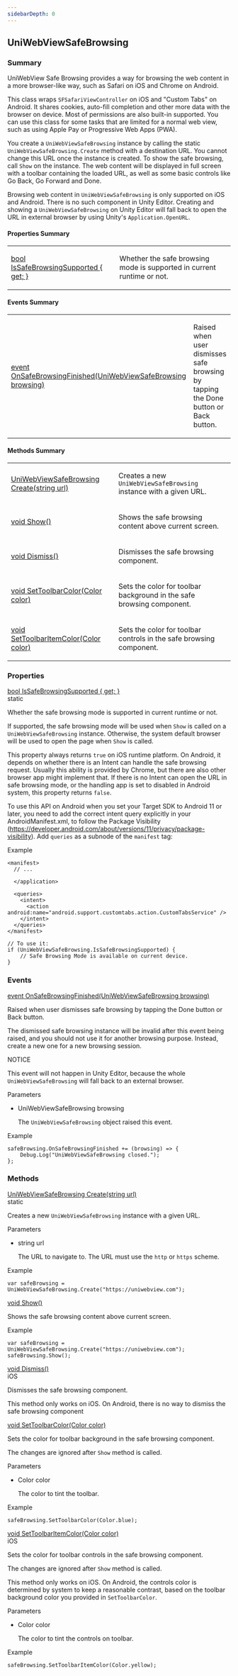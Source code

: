 ```yaml
---
sidebarDepth: 0
---
```


## UniWebViewSafeBrowsing

### Summary

UniWebView Safe Browsing provides a way for browsing the web content in a more browser-like way, such as Safari on 
iOS and Chrome on Android.

This class wraps `SFSafariViewController` on iOS and "Custom Tabs" on Android. It shares cookies, auto-fill 
completion and other more data with the browser on device. Most of permissions are also built-in supported. You can
use this class for some tasks that are limited for a normal web view, such as using Apple Pay or Progressive Web 
Apps (PWA).

You create a `UniWebViewSafeBrowsing` instance by calling the static `UniWebViewSafeBrowsing.Create` method with a
destination URL. You cannot change this URL once the instance is created. To show the safe browsing, call `Show` on
the instance. The web content will be displayed in full screen with a toolbar containing the loaded URL, as well
as some basic controls like Go Back, Go Forward and Done. 

Browsing web content in `UniWebViewSafeBrowsing` is only supported on iOS and Android. There is no such component in
Unity Editor. Creating and showing a `UniWebViewSafeBrowsing` on Unity Editor will fall back to open the URL in 
external browser by using Unity's `Application.OpenURL`.

#### Properties Summary

<table>
<tr><td><div class='api-summary-heading'><a href='#issafebrowsingsupported'><span class='return-type'>bool</span> IsSafeBrowsingSupported { get; }</a></div></td><td><div class='simple-summary'>
<p>Whether the safe browsing mode is supported in current runtime or not.</p>
</div>
</td></tr></table>

#### Events Summary

<table>
<tr><td><div class='api-summary-heading'><a href='#onsafebrowsingfinished'><span class='return-type'>event</span> OnSafeBrowsingFinished(UniWebViewSafeBrowsing browsing)</a></div></td><td><div class='simple-summary'>
<p>Raised when user dismisses safe browsing by tapping the Done button or Back button.</p>
</div>
</td></tr></table>

#### Methods Summary

<table>
<tr><td><div class='api-summary-heading'><a href='#create'><span class='return-type'>UniWebViewSafeBrowsing</span> Create(string url)</a></div></td><td><div class='simple-summary'>
<p>Creates a new <code>UniWebViewSafeBrowsing</code> instance with a given URL.</p>
</div>
</td></tr><tr><td><div class='api-summary-heading'><a href='#show'><span class='return-type'>void</span> Show()</a></div></td><td><div class='simple-summary'>
<p>Shows the safe browsing content above current screen.</p>
</div>
</td></tr><tr><td><div class='api-summary-heading'><a href='#dismiss'><span class='return-type'>void</span> Dismiss()</a></div></td><td><div class='simple-summary'>
<p>Dismisses the safe browsing component.</p>
</div>
</td></tr><tr><td><div class='api-summary-heading'><a href='#settoolbarcolor'><span class='return-type'>void</span> SetToolbarColor(Color color)</a></div></td><td><div class='simple-summary'>
<p>Sets the color for toolbar background in the safe browsing component.</p>
</div>
</td></tr><tr><td><div class='api-summary-heading'><a href='#settoolbaritemcolor'><span class='return-type'>void</span> SetToolbarItemColor(Color color)</a></div></td><td><div class='simple-summary'>
<p>Sets the color for toolbar controls in the safe browsing component.</p>
</div>
</td></tr></table>

### Properties

<div class='api-box property'>
  <div class="api-anchor" id='issafebrowsingsupported'></div><div class='api-heading' data-id='issafebrowsingsupported'><a href='#issafebrowsingsupported'><span class='return-type'>bool</span> IsSafeBrowsingSupported { get; }</a><div class='api-badge api-badge-blue'>static</div></div>
  <div class='api-body'>
    <div class='desc'>
      <div class='summary'>
<p>Whether the safe browsing mode is supported in current runtime or not.</p>
<p>If supported, the safe browsing mode will be used when <code>Show</code> is called on a <code>UniWebViewSafeBrowsing</code> instance.
Otherwise, the system default browser will be used to open the page when <code>Show</code> is called.</p>
<p>This property always returns <code>true</code> on iOS runtime platform. On Android, it depends on whether there is an Intent 
can handle the safe browsing request. Usually this ability is provided by Chrome, but there are also other browser app
might implement that. If there is no Intent can open the URL in safe browsing mode, or the handling app is set to 
disabled in Android system, this property returns <code>false</code>.</p>
<p>To use this API on Android when you set your Target SDK to Android 11 or later, you need to add the correct 
intent query explicitly in your AndroidManifest.xml, to follow the Package Visibility 
(<a href="https://developer.android.com/about/versions/11/privacy/package-visibility">https://developer.android.com/about/versions/11/privacy/package-visibility</a>). Add <code>queries</code> as a subnode of the 
<code>manifest</code> tag:</p>
</div>
            <div class='example'>
    <p class='example-title'>Example</p>
<div class="language-csharp extra-class">
<pre class="language-csharp"><code><span class="token operator">&lt;</span>manifest<span class="token operator">></span>
  <span class="token comment">// ...</span>
<span />
  <span class="token operator">&lt;</span><span class="token operator">/</span>application<span class="token operator">></span>
<span />
  <span class="token operator">&lt;</span>queries<span class="token operator">></span>
    <span class="token operator">&lt;</span>intent<span class="token operator">></span>
      <span class="token operator">&lt;</span><span class="token class-name">action</span> android<span class="token punctuation">:</span>name<span class="token operator">=</span><span class="token string">"android.support.customtabs.action.CustomTabsService"</span> <span class="token operator">/</span><span class="token operator">></span>
    <span class="token operator">&lt;</span><span class="token operator">/</span>intent<span class="token operator">></span>
  <span class="token operator">&lt;</span><span class="token operator">/</span>queries<span class="token operator">></span>
<span class="token operator">&lt;</span><span class="token operator">/</span>manifest<span class="token operator">></span>
<span />
<span class="token comment">// To use it:</span>
<span class="token keyword">if</span> <span class="token punctuation">(</span>UniWebViewSafeBrowsing<span class="token punctuation">.</span>IsSafeBrowsingSupported<span class="token punctuation">)</span> <span class="token punctuation">{</span>
    <span class="token comment">// Safe Browsing Mode is available on current device.</span>
<span class="token punctuation">}</span>
</code></pre>
</div>
</div>
    </div>
  </div>
</div>

### Events

<div class='api-box method'>
  <div class="api-anchor" id='onsafebrowsingfinished'></div><div class='api-heading' data-id='onsafebrowsingfinished'><a href='#onsafebrowsingfinished'><span class='return-type'>event</span> OnSafeBrowsingFinished(UniWebViewSafeBrowsing browsing)</a></div>
  <div class='api-body'>
    <div class='desc'>
      <div class='summary'>
<p>Raised when user dismisses safe browsing by tapping the Done button or Back button.</p>
<p>The dismissed safe browsing instance will be invalid after this event being raised, and you should not use 
it for another browsing purpose. Instead, create a new one for a new browsing session.</p>
</div>
      <div class='custom-container warning'>
  <p class="custom-container-title">NOTICE</p>
  <p>
        This event will not happen in Unity Editor, because the whole <code>UniWebViewSafeBrowsing</code> will fall back to an 
external browser.

  </p>
</div>
      <div class='parameters'>
<div class='section-title'>Parameters</div>
<div class='parameter-item-list'><ul>
  <li>
    <div class='parameter-item'><span class='parameter-item-type'>UniWebViewSafeBrowsing</span> <span class='parameter-item-name'>browsing</span></div>
    <div class='parameter-item-desc'><p>The <code>UniWebViewSafeBrowsing</code> object raised this event.</p>
</div>
  </li>
</ul></div>
</div>
            <div class='example'>
    <p class='example-title'>Example</p>
<div class="language-csharp extra-class">
<pre class="language-csharp"><code>safeBrowsing<span class="token punctuation">.</span>OnSafeBrowsingFinished <span class="token operator">+=</span> <span class="token punctuation">(</span>browsing<span class="token punctuation">)</span> <span class="token operator">=></span> <span class="token punctuation">{</span> 
    Debug<span class="token punctuation">.</span><span class="token function">Log</span><span class="token punctuation">(</span><span class="token string">"UniWebViewSafeBrowsing closed."</span><span class="token punctuation">)</span><span class="token punctuation">;</span>
<span class="token punctuation">}</span><span class="token punctuation">;</span>
</code></pre>
</div>
</div>
    </div>
  </div>
</div>

### Methods

<div class='api-box method'>
  <div class="api-anchor" id='create'></div><div class='api-heading' data-id='create'><a href='#create'><span class='return-type'>UniWebViewSafeBrowsing</span> Create(string url)</a><div class='api-badge api-badge-blue'>static</div></div>
  <div class='api-body'>
    <div class='desc'>
      <div class='summary'>
<p>Creates a new <code>UniWebViewSafeBrowsing</code> instance with a given URL.</p>
</div>
            <div class='parameters'>
<div class='section-title'>Parameters</div>
<div class='parameter-item-list'><ul>
  <li>
    <div class='parameter-item'><span class='parameter-item-type'>string</span> <span class='parameter-item-name'>url</span></div>
    <div class='parameter-item-desc'><p>The URL to navigate to. The URL must use the <code>http</code> or <code>https</code> scheme.</p>
</div>
  </li>
</ul></div>
</div>
            <div class='example'>
    <p class='example-title'>Example</p>
<div class="language-csharp extra-class">
<pre class="language-csharp"><code><span class="token class-name"><span class="token keyword">var</span></span> safeBrowsing <span class="token operator">=</span> UniWebViewSafeBrowsing<span class="token punctuation">.</span><span class="token function">Create</span><span class="token punctuation">(</span><span class="token string">"https://uniwebview.com"</span><span class="token punctuation">)</span><span class="token punctuation">;</span>
</code></pre>
</div>
</div>
    </div>
  </div>
</div>
<div class='api-box method'>
  <div class="api-anchor" id='show'></div><div class='api-heading' data-id='show'><a href='#show'><span class='return-type'>void</span> Show()</a></div>
  <div class='api-body'>
    <div class='desc'>
      <div class='summary'>
<p>Shows the safe browsing content above current screen.</p>
</div>
                        <div class='example'>
    <p class='example-title'>Example</p>
<div class="language-csharp extra-class">
<pre class="language-csharp"><code><span class="token class-name"><span class="token keyword">var</span></span> safeBrowsing <span class="token operator">=</span> UniWebViewSafeBrowsing<span class="token punctuation">.</span><span class="token function">Create</span><span class="token punctuation">(</span><span class="token string">"https://uniwebview.com"</span><span class="token punctuation">)</span><span class="token punctuation">;</span>
safeBrowsing<span class="token punctuation">.</span><span class="token function">Show</span><span class="token punctuation">(</span><span class="token punctuation">)</span><span class="token punctuation">;</span>
</code></pre>
</div>
</div>
    </div>
  </div>
</div>
<div class='api-box method'>
  <div class="api-anchor" id='dismiss'></div><div class='api-heading' data-id='dismiss'><a href='#dismiss'><span class='return-type'>void</span> Dismiss()</a><div class='api-badge api-badge-orange'>iOS</div></div>
  <div class='api-body'>
    <div class='desc'>
      <div class='summary'>
<p>Dismisses the safe browsing component.</p>
<p>This method only works on iOS. On Android, there is no way to dismiss the safe browsing component </p>
</div>
                            </div>
  </div>
</div>
<div class='api-box method'>
  <div class="api-anchor" id='settoolbarcolor'></div><div class='api-heading' data-id='settoolbarcolor'><a href='#settoolbarcolor'><span class='return-type'>void</span> SetToolbarColor(Color color)</a></div>
  <div class='api-body'>
    <div class='desc'>
      <div class='summary'>
<p>Sets the color for toolbar background in the safe browsing component. </p>
<p>The changes are ignored after <code>Show</code> method is called.</p>
</div>
            <div class='parameters'>
<div class='section-title'>Parameters</div>
<div class='parameter-item-list'><ul>
  <li>
    <div class='parameter-item'><span class='parameter-item-type'>Color</span> <span class='parameter-item-name'>color</span></div>
    <div class='parameter-item-desc'><p>The color to tint the toolbar.</p>
</div>
  </li>
</ul></div>
</div>
            <div class='example'>
    <p class='example-title'>Example</p>
<div class="language-csharp extra-class">
<pre class="language-csharp"><code>safeBrowsing<span class="token punctuation">.</span><span class="token function">SetToolbarColor</span><span class="token punctuation">(</span>Color<span class="token punctuation">.</span>blue<span class="token punctuation">)</span><span class="token punctuation">;</span>
</code></pre>
</div>
</div>
    </div>
  </div>
</div>
<div class='api-box method'>
  <div class="api-anchor" id='settoolbaritemcolor'></div><div class='api-heading' data-id='settoolbaritemcolor'><a href='#settoolbaritemcolor'><span class='return-type'>void</span> SetToolbarItemColor(Color color)</a><div class='api-badge api-badge-orange'>iOS</div></div>
  <div class='api-body'>
    <div class='desc'>
      <div class='summary'>
<p>Sets the color for toolbar controls in the safe browsing component. </p>
<p>The changes are ignored after <code>Show</code> method is called.</p>
<p>This method only works on iOS. On Android, the controls color is determined by system to keep a reasonable 
contrast, based on the toolbar background color you provided in <code>SetToolbarColor</code>.</p>
</div>
            <div class='parameters'>
<div class='section-title'>Parameters</div>
<div class='parameter-item-list'><ul>
  <li>
    <div class='parameter-item'><span class='parameter-item-type'>Color</span> <span class='parameter-item-name'>color</span></div>
    <div class='parameter-item-desc'><p>The color to tint the controls on toolbar.</p>
</div>
  </li>
</ul></div>
</div>
            <div class='example'>
    <p class='example-title'>Example</p>
<div class="language-csharp extra-class">
<pre class="language-csharp"><code>safeBrowsing<span class="token punctuation">.</span><span class="token function">SetToolbarItemColor</span><span class="token punctuation">(</span>Color<span class="token punctuation">.</span>yellow<span class="token punctuation">)</span><span class="token punctuation">;</span>
</code></pre>
</div>
</div>
    </div>
  </div>
</div>

